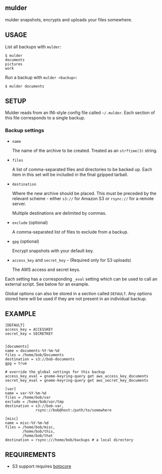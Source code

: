 mulder
------

mulder snapshots, encrypts and uploads your files somewhere.



USAGE
-----

List all backups with `mulder`:

    $ mulder
    documents
    pictures
    work


Run a backup with `mulder <backup>`:

    $ mulder documents



SETUP
-----

Mulder reads from an INI-style config file called `~/.mulder`. Each
section of this file corresponds to a single backup.


### Backup settings

* `name`

   The name of the archive to be created. Treated as an `strftime(3)` string.

* `files`

   A list of comma-separated files and directories to be backed
   up. Each item in this set will be included in the final gzipped
   tarball.

* `destination`

   Where the new archive should be placed. This must be preceded by
   the relevant scheme - either `s3://` for Amazon S3 or `rsync://`
   for a remote server.

   Multiple destinations are delimited by commas.

* `exclude` (optional)

   A comma-separated list of files to exclude from a backup.

* `gpg` (optional)

   Encrypt snapshots with your default key.

* `access_key` and `secret_key` - (Required only for S3 uploads)

   The AWS access and secret keys.


Each setting has a corresponding `_eval` setting which can be used to
call an external script. See below for an example.

Global options can also be stored in a section called `DEFAULT`. Any
options stored here will be used if they are not present in an
individual backup.



EXAMPLE
-------

    [DEFAULT]
    access_key = ACCESSKEY
    secret_key = SECRETKEY


    [documents]
    name = documents-%Y-%m-%d
    files = /home/bob/Documents
    destination = s3://bob-documents
    gpg = true

    # override the global settings for this backup
    access_key_eval = gnome-keyring-query get aws_access_key_documents
    secret_key_eval = gnome-keyring-query get aws_secret_key_documents

    [var]
    name = var-%Y-%m-%d
    files = /home/bob/var
    exclude = /home/bob/var/tmp
    destination = s3://bob-var,
                  rsync://bob@host:/path/to/somewhere

    [misc]
    name = misc-%Y-%m-%d
    files = /home/bob/misc,
            /home/bob/this,
            /home/bob/that
    destination = rsync:///home/bob/backups # a local directory



REQUIREMENTS
------------

* S3 support requires [botocore](https://pypi.python.org/pypi/botocore)
